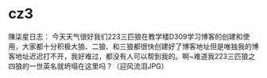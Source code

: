 # cz3
陳柒星日志：
今天天气很好我们223三匹狼在教学楼D309学习博客的创建和使用，大家都十分积极大狼、二狼、和三狼都很快创建好了博客地址但是唯独我的博客地址迟迟打不开，我好难过，都没有人可以帮到我的。啊~难道我223三匹狼之四狼的一世英名就坍塌在这里吗？（迎风流泪JPG）
